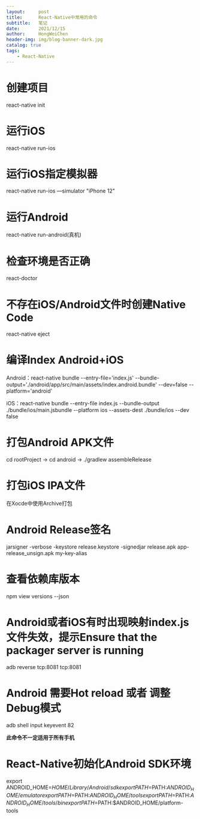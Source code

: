 ```yaml
---
layout:     post
title:      React-Native中常用的命令
subtitle:   笔记
date:       2021/12/15
author:     HongWeiChen
header-img: img/blog-banner-dark.jpg
catalog: true
tags:
    - React-Native
---
```


# 创建项目

react-native init

# 运行iOS

react-native run-ios

# 运行iOS指定模拟器

react-native run-ios —simulator "iPhone 12"

# 运行Android

react-native run-android(真机)

# 检查环境是否正确

react-doctor

# 不存在iOS/Android文件时创建Native Code

react-native eject

# 编译Index Android+iOS

Android：react-native bundle --entry-file='index.js' --bundle-output='./android/app/src/main/assets/index.android.bundle' --dev=false --platform='android'

iOS：react-native bundle --entry-file index.js --bundle-output ./bundle/ios/main.jsbundle --platform ios --assets-dest ./bundle/ios --dev false

# 打包Android APK文件

cd rootProject -> cd android -> ./gradlew assembleRelease

# 打包iOS IPA文件

在Xocde中使用Archive打包

# Android Release签名

jarsigner -verbose -keystore release.keystore -signedjar release.apk app-release_unsign.apk my-key-alias

# 查看依赖库版本

npm view <packagename> versions --json

# Android或者iOS有时出现映射index.js文件失效，提示Ensure that the packager server is running

adb reverse tcp:8081 tcp:8081

# Android 需要Hot reload 或者 调整Debug模式

adb shell input keyevent 82

**此命令不一定适用于所有手机**

# React-Native初始化Android SDK环境

export ANDROID_HOME=$HOME/Library/Android/sdk
export PATH=$PATH:$ANDROID_HOME/emulator
export PATH=$PATH:$ANDROID_HOME/tools
export PATH=$PATH:$ANDROID_HOME/tools/bin
export PATH=$PATH:$ANDROID_HOME/platform-tools
